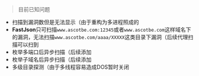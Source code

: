 > 目前已知问题

- 扫描到漏洞数但是无法显示（由于重构为多进程照成的
- **FastJson**只可扫描`www.ascotbe.com:12345`或者`www.ascotbe.com`这样域名下的漏洞，无法扫描`www.ascotbe.com/aaaa/XXXXX`这类目录下漏洞（后续代理扫描可以扫到
- 枚举多端口后异步扫描（后续添加
- 枚举子域名后异步扫描（后续添加
- 多级目录探测（由于多线程容易造成DOS暂时关闭